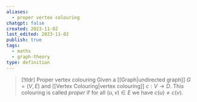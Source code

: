 ```yaml
---
aliases:
  - proper vertex colouring
chatgpt: false
created: 2023-11-02
last_edited: 2023-11-02
publish: true
tags:
  - maths
  - graph-theory
type: definition
---
```

>[!tldr] Proper vertex colouring
>Given a [[Graph|undirected graph]] $G = (V,E)$ and [[Vertex Colouring|vertex colouring]] $c : V \rightarrow D$. This colouring is called *proper* if for all $(u,v) \in E$ we have $c(u) \not = c(v)$.

